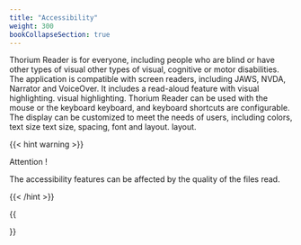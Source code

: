 ```yaml
---
title: "Accessibility"
weight: 300
bookCollapseSection: true
---
```

 Thorium Reader is for everyone, including people who are blind or have other types of visual 
 other types of visual, cognitive or motor disabilities. The application is 
 compatible with screen readers, including JAWS, NVDA, Narrator and 
 VoiceOver. It includes a read-aloud feature with visual highlighting. 
 visual highlighting. Thorium Reader can be used with the mouse or the keyboard 
 keyboard, and keyboard shortcuts are configurable. The display can be 
 customized to meet the needs of users, including colors, text size 
 text size, spacing, font and layout. 
 layout.

 {{< hint warning >}}

Attention !

The accessibility features can be affected by the quality of the files 
read. 

{{< /hint >}}

{{<section>}}